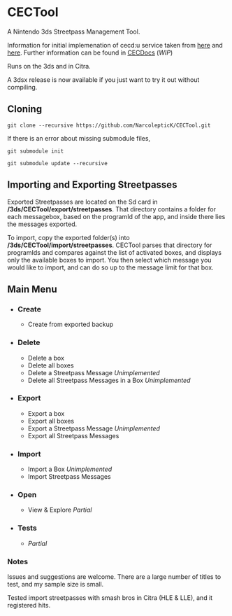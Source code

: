 # CECTool
A Nintendo 3ds Streetpass Management Tool.

Information for initial implemenation of cecd:u service taken from [here](https://www.3dbrew.org/wiki/CECD_Services) and [here](https://gist.github.com/wwylele/29a8caa6f5e5a7d88a00bedae90472ed). Further information can be found in [CECDocs](https://github.com/NarcolepticK/CECDocs) (*WIP*)

Runs on the 3ds and in Citra.

A 3dsx release is now available if you just want to try it out without compiling.

## Cloning
`git clone --recursive https://github.com/NarcolepticK/CECTool.git`

If there is an error about missing submodule files,

`git submodule init`

`git submodule update --recursive`

## Importing and Exporting Streetpasses
Exported Streetpasses are located on the Sd card in **/3ds/CECTool/export/streetpasses**. That directory contains a folder for each messagebox, based on the programId of the app, and inside there lies the messages exported.

To import, copy the exported folder(s) into **/3ds/CECTool/import/streetpasses**. CECTool parses that directory for programIds and compares against the list of activated boxes, and displays only the available boxes to import. You then select which message you would like to import, and can do so up to the message limit for that box.

## Main Menu
- ### Create
    - Create from exported backup
- ### Delete
    - Delete a box
    - Delete all boxes
    - Delete a Streetpass Message *Unimplemented*
    - Delete all Streetpass Messages in a Box *Unimplemented*
- ### Export
    - Export a box
    - Export all boxes
    - Export a Streetpass Message *Unimplemented*
    - Export all Streetpass Messages
- ### Import
    - Import a Box *Unimplemented*
    - Import Streetpass Messages
- ### Open
    - View & Explore *Partial*
- ### Tests
    - *Partial*

### Notes
Issues and suggestions are welcome. There are a large number of titles to test, and my sample size is small.

Tested import streetpasses with smash bros in Citra (HLE & LLE), and it registered hits.
